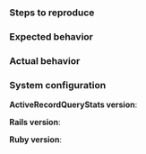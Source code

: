 <!--
# Before submitting an Issue

Before you submit an issue, please search the issue tracker, maybe an issue for your problem already exists and the discussion might inform you of workarounds readily available.

# Got a Question or Problem?

Do not open issues for general support questions as we want to keep GitHub issues for bug reports and feature requests. You've got much better chances of getting your question answered on Stack Overflow where the questions should be tagged with tag angular.

Stack Overflow is a much better place to ask questions since:

there are thousands of people willing to help on Stack Overflow
questions and answers stay available for public viewing so your question / answer might help someone else
Stack Overflow's voting system assures that the best answers are prominently visible.
To save your and our time, we will systematically close all issues that are requests for general support and redirect people to Stack Overflow.

If you would like to chat about the question in real-time, you can reach out via our gitter channel.
-->

### Steps to reproduce
<!-- Tell us the steps to produce this issue -->

### Expected behavior
<!-- Tell us what should happen -->

### Actual behavior
<!-- Tell us what happens instead -->

### System configuration
**ActiveRecordQueryStats version**:

**Rails version**:

**Ruby version**:
